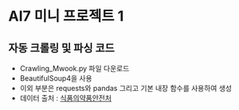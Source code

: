 <h1>AI7 미니 프로젝트 1</h1>

<h2>자동 크롤링 및 파싱 코드</h2>

- Crawling_Mwook.py 파일 다운로드
- BeautifulSoup4을 사용
- 이외 부분은 requests와 pandas 그리고 기본 내장 함수를 사용하여 생성
- 데이터 출처 : <a href="https://www.mfds.go.kr/index.do" title="새 창으로 열기" target="_blank">식품의약품안전처</a>
